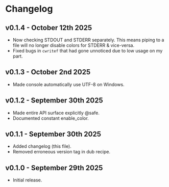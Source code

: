 # Changelog

## v0.1.4 - October 12th 2025

- Now checking STDOUT and STDERR separately. This means piping to a file will no longer disable colors for STDERR & vice-versa.
- Fixed bugs in `cwritef` that had gone unnoticed due to low usage on my part.

## v0.1.3 - October 2nd 2025

- Made console automatically use UTF-8 on Windows.

## v0.1.2 - September 30th 2025

- Made entire API surface explicitly @safe.
- Documented constant enable_color.

## v0.1.1 - September 30th 2025

- Added changelog (this file).
- Removed erroneous version tag in dub recipe.

## v0.1.0 - September 29th 2025

- Initial release.